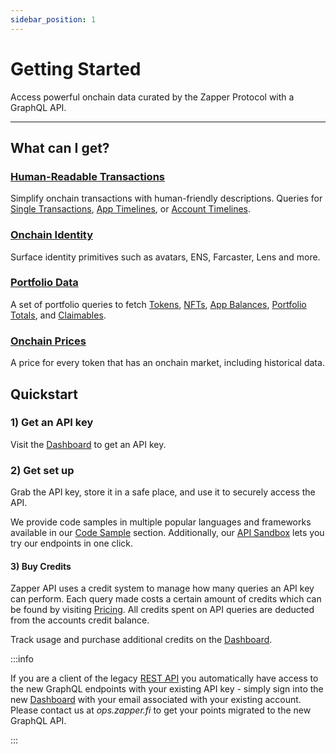 ```yaml
---
sidebar_position: 1
---
```


# Getting Started

Access powerful onchain data curated by the Zapper Protocol with a GraphQL API.

---

## What can I get?

### [Human-Readable Transactions](/docs/api-intro/human-readable-transactions/timeline-event)

Simplify onchain transactions with human-friendly descriptions. Queries for [Single Transactions](/docs/api-intro/human-readable-transactions/timeline-event), [App Timelines](/docs/api-intro/human-readable-transactions/app-timelines), or [Account Timelines](/docs/api-intro/human-readable-transactions/account-timelines).

### [Onchain Identity](/docs/api-intro/onchain-identity)

Surface identity primitives such as avatars, ENS, Farcaster, Lens and more.

### [Portfolio Data](/docs/api-intro/portfolio/claimables)

A set of portfolio queries to fetch [Tokens](/docs/api-intro/portfolio/token-balances), [NFTs](/docs/api-intro/portfolio/nft-balances), [App Balances](/docs/api-intro/portfolio/app-balances), [Portfolio Totals](/docs/api-intro/portfolio/portfolio-totals), and [Claimables](/docs/api-intro/portfolio/claimables).

### [Onchain Prices](/docs/api-intro/onchain-prices)

A price for every token that has an onchain market, including historical data.

## Quickstart

### 1) Get an API key

Visit the [Dashboard](/dashboard) to get an API key.

### 2) Get set up

Grab the API key, store it in a safe place, and use it to securely access the API.

We provide code samples in multiple popular languages and frameworks available in our [Code Sample](/docs/api-intro/code-samples) section. Additionally, our [API Sandbox](/docs/api-intro/sandbox)  lets you try our endpoints in one click.


#### 3) Buy Credits

Zapper API uses a credit system to manage how many queries an API key can perform. Each query made costs a certain amount of credits which can be found by visiting [Pricing](/docs/api-intro/pricing). All credits spent on API queries are deducted from the accounts credit balance.

Track usage and purchase additional credits on the [Dashboard](/dashboard).

:::info

If you are a client of the legacy [REST API](https://studio.zapper.xyz/docs/apis/getting-started) you automatically have access to the new GraphQL endpoints with your existing API key - simply sign into the new [Dashboard](/dashboard) with your email associated with your existing account. Please contact us at *ops.zapper.fi* to get your points migrated to the new GraphQL API.

:::